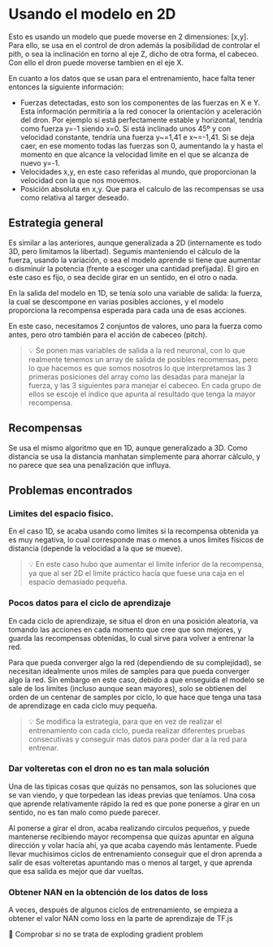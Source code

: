 # Usando el modelo en 2D

Esto es usando un modelo que puede moverse en 2 dimensiones: [x,y]. Para ello, se usa en el control de dron además la posibilidad de controlar el pith, o sea la inclinación en torno al eje Z, dicho de otra forma, el cabeceo. Con ello el dron puede moverse tambien en el eje X.

En cuanto a los datos que se usan para el entrenamiento, hace falta tener entonces la siguiente información:

* Fuerzas detectadas, esto son los componentes de las fuerzas en X e Y. Esta información permitiría a la red conocer la orientación y aceleración del dron. Por ejemplo si está perfectamente estable y horizontal, tendría como fuerza y=-1 siendo x=0. Si está inclinado unos 45º y con velocidad constante, tendría una fuerza y~=1,41 e x~=-1,41. Si se deja caer, en ese momento todas las fuerzas son 0, aumentando la y hasta el momento en que alcance la velocidad limite en el que se alcanza de nuevo y=-1.
* Velocidades x,y, en este caso referidas al mundo, que proporcionan la velocidad con la que nos movemos.
* Posición absoluta en x,y. Que para el calculo de las recompensas se usa como relativa al targer deseado.

## Estrategia general

Es similar a las anteriores, aunque generalizada a 2D (internamente es todo 3D, pero limitamos la libertad). Segumis manteniendo el cálculo de la fuerza, usando la variación, o sea el modelo aprende si tiene que aumentar o disminuir la potencia (frente a escoger una cantidad prefijada). El giro en este caso es fijo, o sea decide girar en un sentido, en el otro o nada. 

En la salida del modelo en 1D, se tenía solo una variable de salida: la fuerza, la cual se descompone en varias posibles acciones, y el modelo proporciona la recompensa esperada para cada una de esas acciones.

En este caso, necesitamos 2 conjuntos de valores, uno para la fuerza como antes, pero otro también para el acción de cabeceo (pitch).

> 💡 Se ponen mas variables de salida a la red neuronal, con lo que realmente tenemos un array de salida de posibles recomensas, pero lo que hacemos es que somos nosotros lo que interpretamos las 3 primeras posiciones del array como las desadas para manejar la fuerza, y las 3 siguientes para manejar el cabeceo. En cada grupo de ellos se escoje el indice que apunta al resultado que tenga la mayor recompensa.

## Recompensas

Se usa el mismo algoritmo que en 1D, aunque generalizado a 3D. Como distancia se usa la distancia manhatan simplemente para ahorrar cálculo, y no parece que sea una penalización que influya.

## Problemas encontrados

### Limites del espacio fisico.

En el caso 1D, se acaba usando como limites si la recompensa obtenida ya es muy negativa, lo cual corresponde mas o menos a unos limites físicos de distancia (depende la velocidad a la que se mueve).

>💡 En este caso hubo que aumentar el limite inferior de la recompensa, ya que al ser 2D el limite práctico hacía que fuese una caja en el espacio demasiado pequeña.

### Pocos datos para el ciclo de aprendizaje

En cada ciclo de aprendizaje, se situa el dron en una posición aleatoria, va tomando las acciones en cada momento que cree que son mejores, y guarda las recompensas obtenidas, lo cual sirve para volver a entrenar la red.

Para que pueda converger algo la red (dependiendo de su complejidad), se necesitan idealmente unos miles de samples para que pueda converger algo la red. Sin embargo en este caso, debido a que enseguida el modelo se sale de los limites (incluso aunque sean mayores), solo se obtienen del orden de un centenar de samples por ciclo, lo que hace que tenga una tasa de aprendizage en cada ciclo muy pequeña.

>💡  Se modifica la estrategia, para que en vez de realizar el entrenamiento con cada ciclo, pueda realizar diferentes pruebas consecutivas y conseguir mas datos para poder dar a la red para entrenar. 

### Dar volteretas con el dron no es tan mala solución

Una de las tipicas cosas que quizás no pensamos, son las soluciones que se van viendo, y que torpedean las ideas previas que teníamos. Una cosa que aprende relativamente rápido la red es que pone ponerse a girar en un sentido, no es tan malo como puede parecer.

Al ponerse a girar el dron, acaba realizando circulos pequeños, y puede mantenerse recibiendo mayor recompensa que quizas apuntar en alguna dirección y volar hacía ahí, ya que acaba cayendo más lentamente. Puede llevar muchisimos ciclos de entrenamiento conseguir que el dron aprenda a salir de esas volteretas apuntando mas o menos al target, y que aprenda que esa salida es mejor que dar vueltas.

### Obtener NAN en la obtención de los datos de loss

A veces, después de algunos ciclos de entrenamiento, se empieza a obtener el valor NAN como loss en la parte de aprendizaje de TF.js

🚧 Comprobar si no se trata de exploding gradient problem